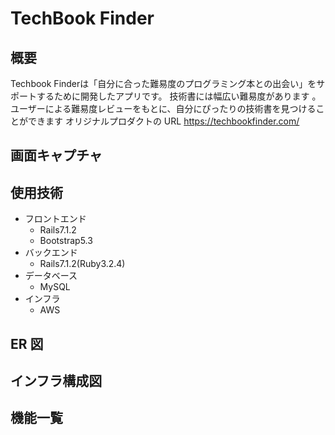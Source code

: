 # TechBook Finder

## 概要
Techbook Finderは「自分に合った難易度のプログラミング本との出会い」をサポートするために開発したアプリです。
技術書には幅広い難易度があります 。ユーザーによる難易度レビューをもとに、自分にぴったりの技術書を見つけることができます
オリジナルプロダクトの URL
https://techbookfinder.com/

## 画面キャプチャ
## 使用技術
- フロントエンド
    - Rails7.1.2
    - Bootstrap5.3
- バックエンド
    - Rails7.1.2(Ruby3.2.4)
- データベース
    - MySQL
- インフラ
    - AWS
## ER 図
## インフラ構成図
## 機能一覧
